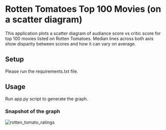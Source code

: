 # Rotten Tomatoes Top 100 Movies (on a scatter diagram)

This application plots a scatter diagram of audiance score vs critic score for top 100 movies listed on Rotten Tomatoes. Median lines across both axis show disparity between scores and how it can vary on average.

## Setup

Please run the requirements.txt file.

## Usage

Run app.py script to generate the graph.

### Snapshot of the graph
![rotten_tomato_ratings](https://drive.google.com/uc?export=download&id=1dMDnKNwHx1ql9D7gNLodafwHbQevmQ86)
